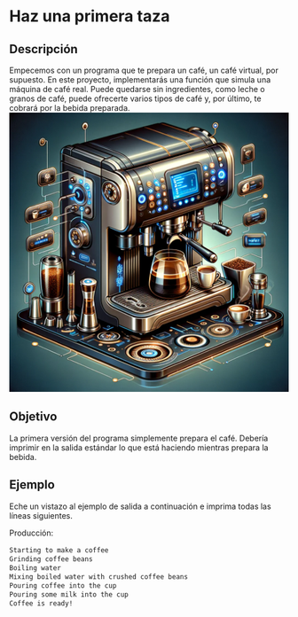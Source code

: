 # Haz una primera taza

## Descripción
Empecemos con un programa que te prepara un café, un café virtual, por supuesto. En este proyecto, implementarás una función que simula una máquina de café real. Puede quedarse sin ingredientes, como leche o granos de café, puede ofrecerte varios tipos de café y, por último, te cobrará por la bebida preparada.
![img.png](img.png)

## Objetivo
La primera versión del programa simplemente prepara el café. Debería imprimir en la salida estándar lo que está haciendo mientras prepara la bebida.

## Ejemplo

Eche un vistazo al ejemplo de salida a continuación e imprima todas las líneas siguientes.

Producción:

```
Starting to make a coffee
Grinding coffee beans
Boiling water
Mixing boiled water with crushed coffee beans
Pouring coffee into the cup
Pouring some milk into the cup
Coffee is ready!
```


